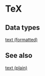 # TeX

## Data types

[text (formatted)](../dataTypes/formattedText.md)

## See also

[text (plain)](../dataTypes/plainText.md)
